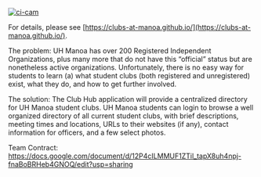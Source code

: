 [![ci-cam](https://github.com/Clubs-At-Manoa/cam/actions/workflows/ci.yml/badge.svg)](https://github.com/Clubs-At-Manoa/cam-react/actions/workflows/ci.yml)

For details, please see [https://clubs-at-manoa.github.io/](https://clubs-at-manoa.github.io/).

The problem: UH Manoa has over 200 Registered Independent Organizations, plus many more that do not have this “official” status but are nonetheless active organizations. Unfortunately, there is no easy way for students to learn (a) what student clubs (both registered and unregistered) exist, what they do, and how to get further involved.

The solution: The Club Hub application will provide a centralized directory for UH Manoa student clubs. UH Manoa students can login to browse a well organized directory of all current student clubs, with brief descriptions, meeting times and locations, URLs to their websites (if any), contact information for officers, and a few select photos.


Team Contract:
https://docs.google.com/document/d/12P4cILMMUF1ZTil_tapX8uh4npj-fnaBoBRHeb4GNOQ/edit?usp=sharing

